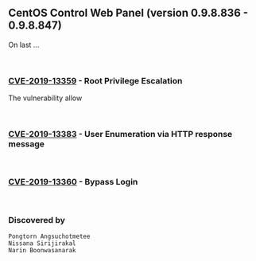 ## CentOS Control Web Panel (version 0.9.8.836 - 0.9.8.847)
On last ...

<br>

### [CVE-2019-13359](https://github.com/i3umi3iei3ii/CentOS-Control-Web-Panel-CVE/blob/master/CVE-2019-13359.md) - Root Privilege Escalation
The vulnerability allow 

<br>

### [CVE-2019-13383](https://github.com/i3umi3iei3ii/CentOS-Control-Web-Panel-CVE/blob/master/CVE-2019-13383.md) - User Enumeration via HTTP response message

<br>

### [CVE-2019-13360](https://github.com/i3umi3iei3ii/CentOS-Control-Web-Panel-CVE/blob/master/CVE-2019-13360.md) - Bypass Login

<br>

### Discovered by
```
Pongtorn Angsuchotmetee
Nissana Sirijirakal
Narin Boonwasanarak
```
